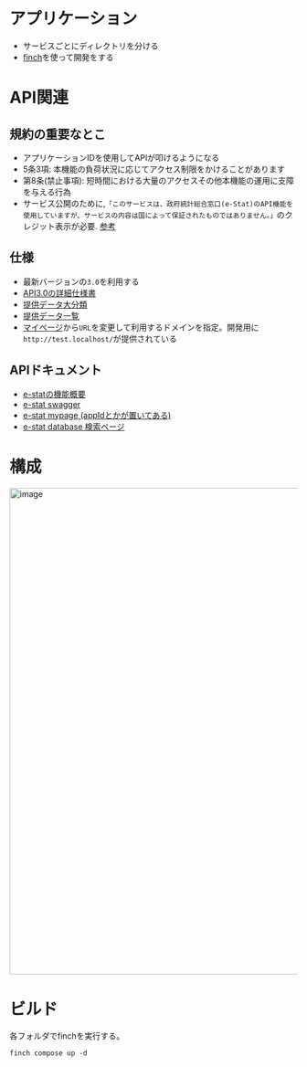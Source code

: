 # アプリケーション
- サービスごとにディレクトリを分ける
- [finch](https://github.com/runfinch/finch)を使って開発をする

# API関連
## 規約の重要なとこ
- アプリケーションIDを使用してAPIが叩けるようになる
- 5条3項: 本機能の負荷状況に応じてアクセス制限をかけることがあります
- 第8条(禁止事項): 短時間における大量のアクセスその他本機能の運用に支障を与える行為
- サービス公開のために,`「このサービスは、政府統計総合窓口(e-Stat)のAPI機能を使用していますが、サービスの内容は国によって保証されたものではありません。」`のクレジット表示が必要. [参考](https://developer.yahoo.co.jp/attribution/)

## 仕様
- 最新バージョンの`3.0`を利用する
- [API3.0の詳細仕様書](https://www.e-stat.go.jp/api/api-info/e-stat-manual3-0)
- [提供データ大分類](https://www.e-stat.go.jp/api/api-info/statsfield)
- [提供データ一覧](https://www.e-stat.go.jp/stat-search/database?page=1)
- [マイページ](https://www.e-stat.go.jp/mypage/view/api)から`URL`を変更して利用するドメインを指定。開発用に`http://test.localhost/`が提供されている

## APIドキュメント
- [e-statの機能概要](https://www.e-stat.go.jp/api/api-info)
- [e-stat swagger](https://api.e-stat.go.jp/swagger-ui/e-statapi3.0.html#/)
- [e-stat mypage (appIdとかが置いてある)](https://www.e-stat.go.jp/mypage/view/api)
- [e-stat database 検索ページ](https://www.e-stat.go.jp/stat-search/database)

# 構成
<img width="852" alt="image" src="https://github.com/naruse666/ipro-2023/assets/62323683/754f59f3-2ae3-4bfb-81e1-3ae70e5f493b">


# ビルド
各フォルダでfinchを実行する。  
```
finch compose up -d
```
